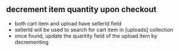 ## decrement item quantity upon checkout
- both cart item and upload have sellerId field
- sellerId will be used to search for cart item in [uploads] collection 
- once found, update the quantity field of the upload item by decrementing
